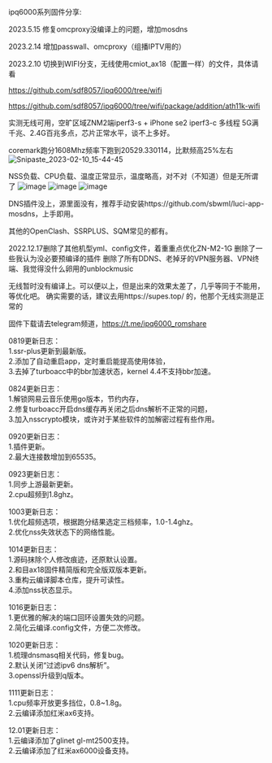 ipq6000系列固件分享:  

2023.5.15 修复omcproxy没编译上的问题，增加mosdns

2023.2.14 增加passwall、omcproxy（组播IPTV用的）

2023.2.10 切换到WIFI分支，无线使用cmiot_ax18（配置一样）的文件，具体请看

https://github.com/sdf8057/ipq6000/tree/wifi

https://github.com/sdf8057/ipq6000/tree/wifi/package/addition/ath11k-wifi

实测无线可用，空旷区域ZNM2端iperf3-s + iPhone se2 iperf3-c 多线程 5G满千兆、2.4G百兆多点，芯片正常水平，谈不上多好。

coremark跑分1608Mhz频率下跑到20529.330114，比默频高25%左右
![Snipaste_2023-02-10_15-44-45](https://user-images.githubusercontent.com/24839804/218046673-944e67ef-b5df-4fb2-830e-9f38c56c6830.png)


NSS负载、CPU负载、温度正常显示，温度略高，对不对（不知道）但是无所谓了
![image](https://user-images.githubusercontent.com/24839804/218046968-8ceb5617-3bea-47dc-8396-9a631f89aa1a.png)
![image](https://user-images.githubusercontent.com/24839804/218047155-271e611a-6b4f-4908-a695-1b7469b96a50.png)
![image](https://user-images.githubusercontent.com/24839804/220279776-50c33dd0-ef48-4557-9725-efc4d67c7c91.png)


DNS插件没上，源里面没有，推荐手动安装https://github.com/sbwml/luci-app-mosdns，上手即用。

其他的OpenClash、SSRPLUS、SQM常见的都有。


2022.12.17删除了其他机型yml、config文件，着重重点优化ZN-M2-1G
删除了一些我认为没必要预编译的插件
删除了所有DDNS、老掉牙的VPN服务器、VPN终端、我觉得没什么卵用的unblockmusic

无线暂时没有编译上。可以便以上，但是出来的效果太差了，几乎等同于不能用，等优化吧。
确实需要的话，建议去用https://supes.top/ 的，他那个无线实测是正常的



固件下载请去telegram频道，https://t.me/ipq6000_romshare

0819更新日志：  
1.ssr-plus更新到最新版。  
2.添加了自动重启app，定时重启能提高使用体验，  
3.去掉了turboacc中的bbr加速状态，kernel 4.4不支持bbr加速。  

0824更新日志：  
1.解锁网易云音乐使用go版本，节约内存，  
2.修复turboacc开启dns缓存再关闭之后dns解析不正常的问题，  
3.加入nsscrypto模块，或许对于某些软件的加解密过程有些作用。  

0920更新日志：  
1.插件更新。  
2.最大连接数增加到65535。  

0923更新日志：  
1.同步上游最新更新。  
2.cpu超频到1.8ghz。  

1003更新日志：  
1.优化超频选项，根据跑分结果选定三档频率，1.0-1.4ghz。  
2.优化nss失效状态下的网络性能。  

1014更新日志：  
1.源码抹除个人修改痕迹，还原默认设置。  
2.和目ax18固件精简版和完全版双版本更新。  
3.重构云编译脚本仓库，提升可读性。  
4.添加nss状态显示。  

1016更新日志：  
1.更优雅的解决的端口回环设置失效的问题。  
2.简化云编译.config文件，方便二次修改。

1020更新日志：  
1.梳理dnsmasq相关代码，修复bug。  
2.默认关闭“过滤ipv6 dns解析”。  
3.openssl升级到q版本。  

1111更新日志：  
1.cpu频率开放更多挡位，0.8~1.8g。  
2.云编译添加红米ax6支持。

12.01更新日志：  
1.云编译添加了glinet gl-mt2500支持。  
2.云编译添加了红米ax6000设备支持。  
